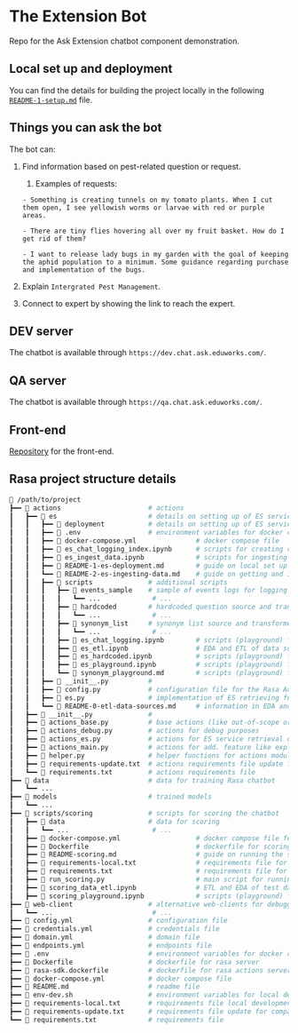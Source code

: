 # The Extension Bot

Repo for the Ask Extension chatbot component demonstration.

## Local set up and deployment

You can find the details for building the project locally in the following [`README-1-setup.md`](info/README-1-setup.md) file.

## Things you can ask the bot

The bot can:

1. Find information based on pest-related question or request.
    1. Examples of requests:
    ```
    - Something is creating tunnels on my tomato plants. When I cut them open, I see yellowish worms or larvae with red or purple areas.
    ```

    ```
    - There are tiny flies hovering all over my fruit basket. How do I get rid of them?
    ```

    ```
    - I want to release lady bugs in my garden with the goal of keeping the aphid population to a minimum. Some guidance regarding purchase and implementation of the bugs.
    ```
2. Explain `Intergrated Pest Management`.
3. Connect to expert by showing the link to reach the expert.

## DEV server

The chatbot is available through `https://dev.chat.ask.eduworks.com/`.

## QA server

The chatbot is available through `https://qa.chat.ask.eduworks.com/`.

## Front-end

[Repository](https://git.eduworks.us/ask-extension/askchatbot-widget) for the front-end.

## Rasa project structure details

```bash
📂 /path/to/project
┣━━ 📂 actions                      # actions
┃   ┣━━ 📂 es                       # details on setting up of ES service
┃   ┃   ┣━━ 📂 deployment           # details on setting up of ES service
┃   ┃   ┣━━ 📄 .env                 # environment variables for docker compose
┃   ┃   ┣━━ 📄 docker-compose.yml               # docker compose file
┃   ┃   ┣━━ 🐍 es_chat_logging_index.ipynb      # scripts for creating chat logs index into ES
┃   ┃   ┣━━ 🐍 es_ingest_data.ipynb             # scripts for ingesting data into ES
┃   ┃   ┣━━ 📄 README-1-es-deployment.md        # guide on local set up of ES service
┃   ┃   ┗━━ 📄 README-2-es-ingesting-data.md    # guide on getting and ingesting data to ES service
┃   ┃   ┣━━ 📂 scripts              # additional scripts  
┃   ┃   ┃   ┣━━ 📂 events_sample    # sample of events logs for logging ETL
┃   ┃   ┃   ┃   ┗━━ ...             # ...
┃   ┃   ┃   ┣━━ 📂 hardcoded        # hardcoded question source and transformed files
┃   ┃   ┃   ┃   ┗━━ ...             # ...
┃   ┃   ┃   ┣━━ 📂 synonym_list     # synonym list source and transformed files
┃   ┃   ┃   ┃   ┗━━ ...             # ...
┃   ┃   ┃   ┣━━ 🐍 es_chat_logging.ipynb        # scripts (playground) for chat logging feature
┃   ┃   ┃   ┣━━ 🐍 es_etl.ipynb                 # EDA and ETL of data sources
┃   ┃   ┃   ┣━━ 🐍 es_hardcoded.ipynb           # scripts (playground) for hardcoded questions
┃   ┃   ┃   ┣━━ 🐍 es_playground.ipynb          # scripts (playground) for ES service calls
┃   ┃   ┃   ┗━━ 🐍 synonym_playground.md        # scripts (playground) for synonym replacement feature
┃   ┃   ┣━━ 🐍 __init__.py          #
┃   ┃   ┣━━ 🐍 config.py            # configuration file for the Rasa Actions service and ES
┃   ┃   ┣━━ 🐍 es.py                # implementation of ES retrieving functions for chatbot
┃   ┃   ┗━━ 📄 README-0-etl-data-sources.md     # information in EDA and ETL of the data sources
┃   ┣━━ 🐍 __init__.py              # 
┃   ┣━━ 🐍 actions_base.py          # base actions (like out-of-scope or greet)
┃   ┣━━ 🐍 actions_debug.py         # actions for debug purposes
┃   ┣━━ 🐍 actions_es.py            # actions for ES service retrieval of data
┃   ┣━━ 🐍 actions_main.py          # actions for add. feature like explain IPM or connect to expert
┃   ┣━━ 🐍 helper.py                # helper functions for actions module
┃   ┣━━ 📄 requirements-update.txt  # actions requirements file update for compatibility
┃   ┗━━ 📄 requirements.txt         # actions requirements file
┣━━ 📂 data                         # data for training Rasa chatbot
┃   ┗━━ ...
┣━━ 📂 models                       # trained models
┃   ┗━━ ...
┣━━ 📂 scripts/scoring              # scripts for scoring the chatbot
┃   ┣━━ 📂 data                     # data for scoring
┃   ┃   ┗━━ ...                     # ...
┃   ┣━━ 🐋 docker-compose.yml                   # docker compose file for automated scoring
┃   ┣━━ 🐋 Dockerfile                           # dockerfile for scoring
┃   ┣━━ 📄 README-scoring.md                    # guide on running the scoring script
┃   ┣━━ 📄 requirements-local.txt               # requirements file for local development
┃   ┣━━ 📄 requirements.txt                     # requirements file for scoring script
┃   ┣━━ 🐍 run_scoring.py                       # main script for running scoring
┃   ┣━━ 🐍 scoring_data_etl.ipynb               # ETL and EDA of test data for scoring
┃   ┣━━ 🐍 scoring_playground.ipynb             # scripts (playground) for scoring service
┣━━ 📂 web-client                   # alternative web-clients for debugging
┃   ┗━━ ...                         # ...
┣━━ 📄 config.yml                   # configuration file
┣━━ 📄 credentials.yml              # credentials file
┣━━ 📄 domain.yml                   # domain file
┣━━ 📄 endpoints.yml                # endpoints file
┣━━ 📄 .env                         # environment variables for docker compose
┣━━ 🐋 Dockerfile                   # dockerfile for rasa server
┣━━ 🐋 rasa-sdk.dockerfile          # dockerfile for rasa actions server
┣━━ 🐋 docker-compose.yml           # docker compose file
┣━━ 📄 README.md                    # readme file
┣━━ 📄 env-dev.sh                   # environment variables for local development
┣━━ 📄 requirements-local.txt       # requirements file local development (like jupyter)
┣━━ 📄 requirements-update.txt      # requirements file update for compatibility
┗━━ 📄 requirements.txt             # requirements file
```